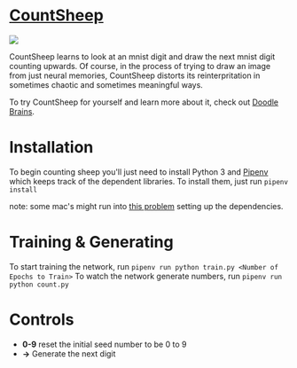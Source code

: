 # [CountSheep](https://www.tomlum.com/doodle-brains/count-sheep)

![](https://thumbs.gfycat.com/RashMadeupAlpineroadguidetigerbeetle-size_restricted.gif)

CountSheep learns to look at an mnist digit and draw the next mnist digit counting upwards.  Of course, in the process of trying to draw an image from just neural memories, CountSheep distorts its reinterpritation in sometimes chaotic and sometimes meaningful ways.

To try CountSheep for yourself and learn more about it, check out [Doodle Brains](https://www.tomlum.com/doodle-brains/count-sheep).

# Installation
To begin counting sheep you'll just need to install Python 3 and [Pipenv](https://github.com/kennethreitz/pipenv) which keeps track of the dependent libraries.  To install them, just run
`pipenv install`

note: some mac's might run into [this problem](https://stackoverflow.com/questions/21784641/installation-issue-with-matplotlib-python) setting up the dependencies.

# Training & Generating
To start training the network, run
`pipenv run python train.py <Number of Epochs to Train>`
To watch the network generate numbers, run
`pipenv run python count.py`

# Controls

* **0-9** reset the initial seed number to be 0 to 9
* **->** Generate the next digit

